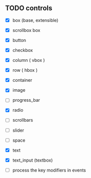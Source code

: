 
## TODO controls
- [x] box (base, extensible)
- [x] scrollbox box
- [X] button
- [x] checkbox
- [X] column ( vbox )
- [x] row ( hbox )
- [x] container
- [x] image
- [ ] progress_bar
- [x] radio
- [ ] scrollbars
- [ ] slider
- [ ] space
- [x] text
- [X] text_input (textbox)

- [ ] process the key modifiers in events
